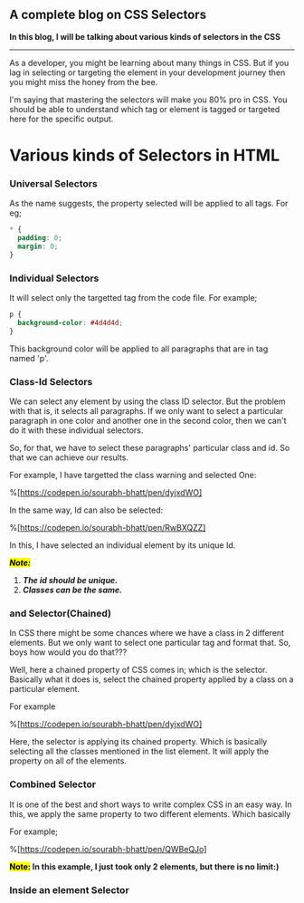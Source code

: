 ## A complete blog on CSS Selectors

**In this blog, I will be talking about various kinds of selectors in the CSS**

---

As a developer, you might be learning about many things in CSS. But if you lag in selecting or targeting the element in your development journey then you might miss the honey from the bee.

I'm saying that mastering the selectors will make you 80% pro in CSS. You should be able to understand which tag or element is tagged or targeted here for the specific output.

# Various kinds of Selectors in HTML

### Universal Selectors

As the name suggests, the property selected will be applied to all tags. For eg;

```css
* {
  padding: 0;
  margin: 0;
}
```

### Individual Selectors

It will select only the targetted tag from the code file. For example;

```css
p {
  background-color: #4d4d4d;
}
```

This background color will be applied to all paragraphs that are in tag named 'p'.

### Class-Id Selectors

We can select any element by using the class ID selector. But the problem with that is, it selects all paragraphs. If we only want to select a particular paragraph in one color and another one in the second color, then we can't do it with these individual selectors.

So, for that, we have to select these paragraphs' particular class and id. So that we can achieve our results.

For example, I have targetted the class warning and selected One:

%[https://codepen.io/sourabh-bhatt/pen/dyjxdWO]

In the same way, Id can also be selected:

%[https://codepen.io/sourabh-bhatt/pen/RwBXQZZ]

In this, I have selected an individual element by its unique Id.

**_<mark>Note:</mark>_**

1. **_The id should be unique._**
2. **_Classes can be the same._**

### and Selector(Chained)

In CSS there might be some chances where we have a class in 2 different elements. But we only want to select one particular tag and format that. So, boys how would you do that???

Well, here a chained property of CSS comes in; which is the selector. Basically what it does is, select the chained property applied by a class on a particular element.

For example

%[https://codepen.io/sourabh-bhatt/pen/dyjxdWO]

Here, the selector is applying its chained property. Which is basically selecting all the classes mentioned in the list element. It will apply the property on all of the elements.

### Combined Selector

It is one of the best and short ways to write complex CSS in an easy way. In this, we apply the same property to two different elements. Which basically

For example;

%[https://codepen.io/sourabh-bhatt/pen/QWBeQJo]

**<mark>Note:</mark> In this example, I just took only 2 elements, but there is no limit:)**

### Inside an element Selector
